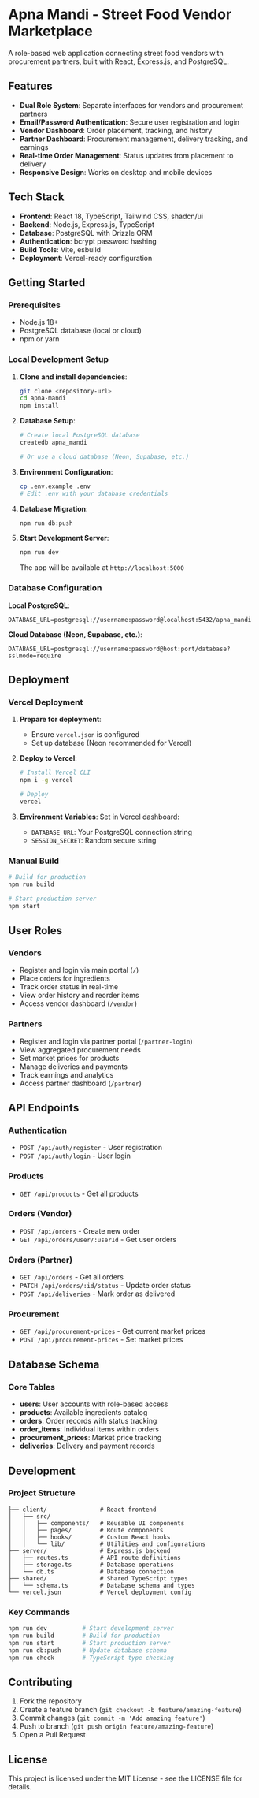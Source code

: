 # Apna Mandi - Street Food Vendor Marketplace

A role-based web application connecting street food vendors with procurement partners, built with React, Express.js, and PostgreSQL.

## Features

- **Dual Role System**: Separate interfaces for vendors and procurement partners
- **Email/Password Authentication**: Secure user registration and login
- **Vendor Dashboard**: Order placement, tracking, and history
- **Partner Dashboard**: Procurement management, delivery tracking, and earnings
- **Real-time Order Management**: Status updates from placement to delivery
- **Responsive Design**: Works on desktop and mobile devices

## Tech Stack

- **Frontend**: React 18, TypeScript, Tailwind CSS, shadcn/ui
- **Backend**: Node.js, Express.js, TypeScript
- **Database**: PostgreSQL with Drizzle ORM
- **Authentication**: bcrypt password hashing
- **Build Tools**: Vite, esbuild
- **Deployment**: Vercel-ready configuration

## Getting Started

### Prerequisites

- Node.js 18+ 
- PostgreSQL database (local or cloud)
- npm or yarn

### Local Development Setup

1. **Clone and install dependencies**:
   ```bash
   git clone <repository-url>
   cd apna-mandi
   npm install
   ```

2. **Database Setup**:
   ```bash
   # Create local PostgreSQL database
   createdb apna_mandi
   
   # Or use a cloud database (Neon, Supabase, etc.)
   ```

3. **Environment Configuration**:
   ```bash
   cp .env.example .env
   # Edit .env with your database credentials
   ```

4. **Database Migration**:
   ```bash
   npm run db:push
   ```

5. **Start Development Server**:
   ```bash
   npm run dev
   ```

   The app will be available at `http://localhost:5000`

### Database Configuration

**Local PostgreSQL**:
```env
DATABASE_URL=postgresql://username:password@localhost:5432/apna_mandi
```

**Cloud Database (Neon, Supabase, etc.)**:
```env
DATABASE_URL=postgresql://username:password@host:port/database?sslmode=require
```

## Deployment

### Vercel Deployment

1. **Prepare for deployment**:
   - Ensure `vercel.json` is configured
   - Set up database (Neon recommended for Vercel)
   
2. **Deploy to Vercel**:
   ```bash
   # Install Vercel CLI
   npm i -g vercel
   
   # Deploy
   vercel
   ```

3. **Environment Variables**:
   Set in Vercel dashboard:
   - `DATABASE_URL`: Your PostgreSQL connection string
   - `SESSION_SECRET`: Random secure string

### Manual Build

```bash
# Build for production
npm run build

# Start production server
npm start
```

## User Roles

### Vendors
- Register and login via main portal (`/`)
- Place orders for ingredients
- Track order status in real-time
- View order history and reorder items
- Access vendor dashboard (`/vendor`)

### Partners
- Register and login via partner portal (`/partner-login`)  
- View aggregated procurement needs
- Set market prices for products
- Manage deliveries and payments
- Track earnings and analytics
- Access partner dashboard (`/partner`)

## API Endpoints

### Authentication
- `POST /api/auth/register` - User registration
- `POST /api/auth/login` - User login

### Products
- `GET /api/products` - Get all products

### Orders (Vendor)
- `POST /api/orders` - Create new order
- `GET /api/orders/user/:userId` - Get user orders

### Orders (Partner)
- `GET /api/orders` - Get all orders
- `PATCH /api/orders/:id/status` - Update order status
- `POST /api/deliveries` - Mark order as delivered

### Procurement
- `GET /api/procurement-prices` - Get current market prices
- `POST /api/procurement-prices` - Set market prices

## Database Schema

### Core Tables
- **users**: User accounts with role-based access
- **products**: Available ingredients catalog
- **orders**: Order records with status tracking
- **order_items**: Individual items within orders
- **procurement_prices**: Market price tracking
- **deliveries**: Delivery and payment records

## Development

### Project Structure
```
├── client/               # React frontend
│   ├── src/
│   │   ├── components/   # Reusable UI components
│   │   ├── pages/        # Route components
│   │   ├── hooks/        # Custom React hooks
│   │   └── lib/          # Utilities and configurations
├── server/               # Express.js backend
│   ├── routes.ts         # API route definitions
│   ├── storage.ts        # Database operations
│   └── db.ts             # Database connection
├── shared/               # Shared TypeScript types
│   └── schema.ts         # Database schema and types
└── vercel.json           # Vercel deployment config
```

### Key Commands
```bash
npm run dev          # Start development server
npm run build        # Build for production
npm run start        # Start production server
npm run db:push      # Update database schema
npm run check        # TypeScript type checking
```

## Contributing

1. Fork the repository
2. Create a feature branch (`git checkout -b feature/amazing-feature`)
3. Commit changes (`git commit -m 'Add amazing feature'`)
4. Push to branch (`git push origin feature/amazing-feature`)
5. Open a Pull Request

## License

This project is licensed under the MIT License - see the LICENSE file for details.